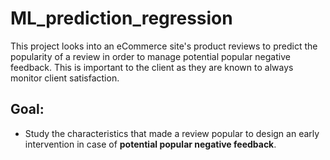 # ML_prediction_regression

This project looks into an eCommerce site's product reviews to predict the popularity of a review in order to manage potential popular negative feedback. This is important to the client as they are known to always monitor client satisfaction.

## Goal:
- Study the characteristics that made a review popular to design an early intervention in case of **potential popular negative feedback**.
